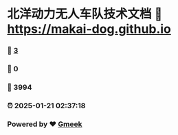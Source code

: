 # 北洋动力无人车队技术文档 :link: https://makai-dog.github.io 
### :page_facing_up: [3](https://makai-dog.github.io/tag.html) 
### :speech_balloon: 0 
### :hibiscus: 3994 
### :alarm_clock: 2025-01-21 02:37:18 
### Powered by :heart: [Gmeek](https://github.com/Meekdai/Gmeek)
